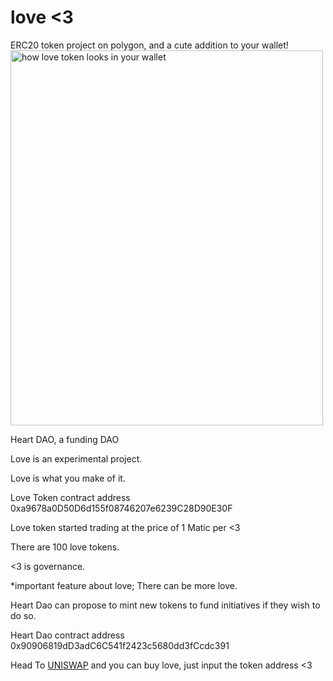 # love <3
ERC20 token project on polygon, and a cute addition to your wallet!
<img src="[img_girl.jpg](https://imgur.com/a/RxVPZSy)" alt="how love token looks in your wallet" width="500" height="600">

Heart DAO, a funding DAO

Love is an experimental project.

Love is what you make of it.

Love Token contract address 0xa9678a0D50D6d155f08746207e6239C28D90E30F

Love token started trading at the price of 1 Matic per <3

There are 100 love tokens.

<3 is governance.

*important feature about love; There can be more love.

Heart Dao can propose to mint new tokens to fund initiatives if they wish to do so.

Heart Dao contract address 0x90906819dD3adC6C541f2423c5680dd3fCcdc391



Head To <a href="https://app.uniswap.org/#/increase/ETH/0xa9678a0D50D6d155f08746207e6239C28D90E30F/3000/180503?chain=polygon">UNISWAP</a> and you can buy love, just input the token address <3



